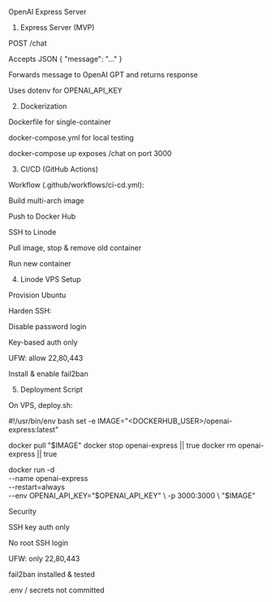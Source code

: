 OpenAI Express Server

1. Express Server (MVP)

POST /chat

Accepts JSON { "message": "..." }

Forwards message to OpenAI GPT and returns response

Uses dotenv for OPENAI_API_KEY

2. Dockerization

Dockerfile for single-container

docker-compose.yml for local testing

docker-compose up exposes /chat on port 3000

3. CI/CD (GitHub Actions)

Workflow (.github/workflows/ci-cd.yml):

Build multi-arch image

Push to Docker Hub

SSH to Linode

Pull image, stop & remove old container

Run new container

4. Linode VPS Setup

Provision Ubuntu

Harden SSH:

Disable password login

Key-based auth only

UFW: allow 22,80,443

Install & enable fail2ban

5. Deployment Script

On VPS, deploy.sh:

#!/usr/bin/env bash
set -e
IMAGE="<DOCKERHUB_USER>/openai-express:latest"

docker pull "$IMAGE"
docker stop openai-express || true
docker rm   openai-express || true

docker run -d \
  --name openai-express \
  --restart=always \
  --env OPENAI_API_KEY="$OPENAI_API_KEY" \
  -p 3000:3000 \
  "$IMAGE"

Security

SSH key auth only

No root SSH login

UFW: only 22,80,443

fail2ban installed & tested

.env / secrets not committed


